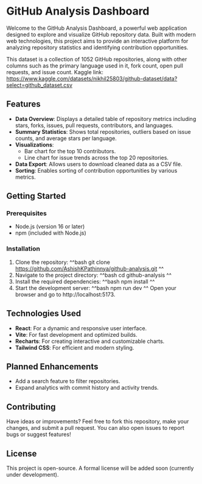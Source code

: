 # GitHub Analysis Dashboard 
 
Welcome to the GitHub Analysis Dashboard, a powerful web application designed to explore and visualize GitHub repository data. Built with modern web technologies, this project aims to provide an interactive platform for analyzing repository statistics and identifying contribution opportunities.

This dataset is a collection of 1052 GitHub repositories, along with other columns such as the primary language used in it, fork count, open pull requests, and issue count.
Kaggle link: https://www.kaggle.com/datasets/nikhil25803/github-dataset/data?select=github_dataset.csv 
 
## Features 
- **Data Overview**: Displays a detailed table of repository metrics including stars, forks, issues, pull requests, contributors, and languages. 
- **Summary Statistics**: Shows total repositories, outliers based on issue counts, and average stars per language. 
- **Visualizations**:  
  - Bar chart for the top 10 contributors. 
  - Line chart for issue trends across the top 20 repositories. 
- **Data Export**: Allows users to download cleaned data as a CSV file. 
- **Sorting**: Enables sorting of contribution opportunities by various metrics. 
 
## Getting Started 
### Prerequisites 
- Node.js (version 16 or later) 
- npm (included with Node.js) 
 
### Installation 
1. Clone the repository: 
^^bash 
git clone https://github.com/AshishKPathinnya/github-analysis.git 
^^ 
2. Navigate to the project directory: 
^^bash 
cd github-analysis 
^^ 
3. Install the required dependencies: 
^^bash 
npm install 
^^ 
4. Start the development server: 
^^bash 
npm run dev 
^^ 
Open your browser and go to http://localhost:5173. 
 
## Technologies Used 
- **React**: For a dynamic and responsive user interface. 
- **Vite**: For fast development and optimized builds. 
- **Recharts**: For creating interactive and customizable charts. 
- **Tailwind CSS**: For efficient and modern styling. 
 
## Planned Enhancements 
- Add a search feature to filter repositories. 
- Expand analytics with commit history and activity trends. 
 
## Contributing 
Have ideas or improvements? Feel free to fork this repository, make your changes, and submit a pull request. You can also open issues to report bugs or suggest features! 
 
## License 
This project is open-source. A formal license will be added soon (currently under development). 
